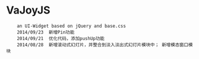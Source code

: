 VaJoyJS
=======

		an UI-Widget based on jQuery and base.css
		2014/09/23  新增Pin功能
		2014/09/21  优化代码，添加pushUp功能
		2014/08/28  新增滚动式幻灯片，并整合到淡入淡出式幻灯片模块中； 新增模态窗口模块